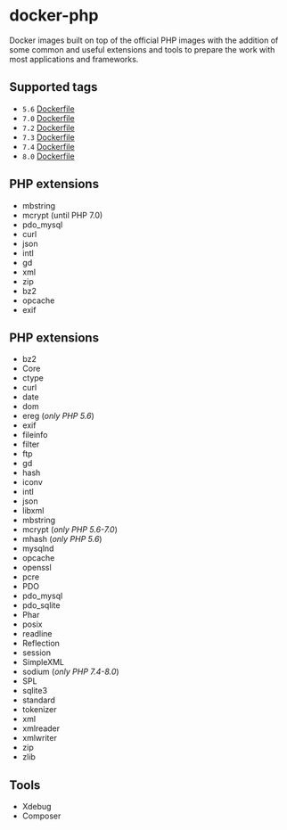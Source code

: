 # docker-php

Docker images built on top of the official PHP images with the addition of some common and useful extensions and tools to prepare the work with most applications and frameworks.

## Supported tags
* `5.6` [Dockerfile](5.6/Dockerfile)
* `7.0` [Dockerfile](7.0/Dockerfile)
* `7.2` [Dockerfile](7.2/Dockerfile)
* `7.3` [Dockerfile](7.3/Dockerfile)
* `7.4` [Dockerfile](7.4/Dockerfile)
* `8.0` [Dockerfile](8.0/Dockerfile)

## PHP extensions
* mbstring
* mcrypt (until PHP 7.0)
* pdo_mysql
* curl
* json
* intl
* gd
* xml
* zip
* bz2
* opcache
* exif

## PHP extensions
* bz2
* Core
* ctype
* curl
* date
* dom
* ereg (*only PHP 5.6*)
* exif
* fileinfo
* filter
* ftp
* gd
* hash
* iconv
* intl
* json
* libxml
* mbstring
* mcrypt (*only PHP 5.6-7.0*)
* mhash (*only PHP 5.6*)
* mysqlnd
* opcache
* openssl
* pcre
* PDO
* pdo_mysql
* pdo_sqlite
* Phar
* posix
* readline
* Reflection
* session
* SimpleXML
* sodium (*only PHP 7.4-8.0*)
* SPL
* sqlite3
* standard
* tokenizer
* xml
* xmlreader
* xmlwriter
* zip
* zlib


## Tools
* Xdebug
* Composer
